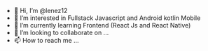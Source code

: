 - 👋 Hi, I’m @lenez12
- 👀 I’m interested in Fullstack Javascript and Android kotlin Mobile
- 🌱 I’m currently learning Frontend (React Js and React Native)
- 💞️ I’m looking to collaborate on ...
- 📫 How to reach me ...

<!---
lenez12/lenez12 is a ✨ special ✨ repository because its `README.md` (this file) appears on your GitHub profile.
You can click the Preview link to take a look at your changes.
--->
